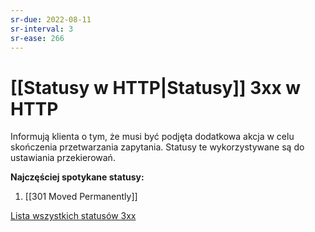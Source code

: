 ```yaml
---
sr-due: 2022-08-11
sr-interval: 3
sr-ease: 266
---
```


# [[Statusy w HTTP|Statusy]] 3xx w HTTP
Informują klienta o tym, że musi być podjęta dodatkowa akcja w celu skończenia przetwarzania zapytania. Statusy te wykorzystywane są do ustawiania przekierowań.

**Najczęściej spotykane statusy:**
1. [[301 Moved Permanently]] 

[Lista wszystkich statusów 3xx](https://en.wikipedia.org/wiki/List_of_HTTP_status_codes#:~:text=instance.%5B17%5D-,3xx%20redirection,-This%20class%20of)